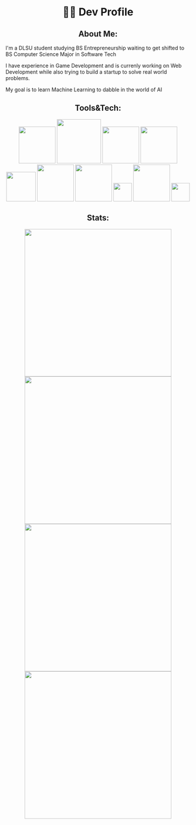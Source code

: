 <div align="center">
	<h1>🏹🎱 Dev Profile</h1>
	<h2>About Me:</h2>
	<div align="left">
	<p>I'm a DLSU student studying BS Entrepreneurship waiting to get shifted to BS Computer Science Major in Software Tech</p>
	<p>I have experience in Game Development and is currenly working on Web Development while also trying to build a startup to solve real world problems.</p>
	<p>My goal is to learn Machine Learning to dabble in the world of AI</p>
	</div>
	<h2>Tools&Tech:</h2>
	<img width="100" src="https://img.shields.io/badge/React-20232A?style=for-the-badge&logo=react&logoColor=61DAFB" /> 
	<img width="120" src="https://img.shields.io/badge/JavaScript-F7DF1E?style=for-the-badge&logo=javascript&logoColor=black" /> 
	<img width="100" src="https://img.shields.io/badge/Node.js-43853D?style=for-the-badge&logo=node.js&logoColor=white" /> 
	<img width="100" src="https://img.shields.io/badge/Tailwind_CSS-38B2AC?style=for-the-badge&logo=tailwind-css&logoColor=white" /> 
	<img width="80" src="https://img.shields.io/badge/Java-ED8B00?style=for-the-badge&logo=openjdk&logoColor=white" /> 
	<img width="100" src="https://img.shields.io/badge/Python-3776AB?style=for-the-badge&logo=python&logoColor=white" /> 
	<img width="100" src="https://img.shields.io/badge/Flask-000000?style=for-the-badge&logo=flask&logoColor=white" /> 
	<img width="50" src="https://img.shields.io/badge/C%23-239120?style=for-the-badge&logo=c-sharp&logoColor=white" /> 
	<img width="100" src="https://img.shields.io/badge/Unity-100000?style=for-the-badge&logo=unity&logoColor=white" /> 
	<img width="50" src="https://img.shields.io/badge/C-00599C?style=for-the-badge&logo=c&logoColor=white" /> 
	<h2>Stats:</h2>
	<img width="400" src="https://github-readme-stats.vercel.app/api?username=mbchavez27&show_icons=true&theme=dark" /> 
	<img width="400" src="http://github-readme-streak-stats.herokuapp.com?user=mbchavez27&theme=dark&date_format=%5BY.%5Dn.j" /> 
	<img width="400" src="https://github-readme-stats.vercel.app/api/top-langs/?username=mbchavez27&layout=compact&theme=dark" /> 
	<a href="https://wakatime.com"><img width="400" src="https://wakatime.com/share/@caa5b56f-990a-46ed-abed-3809ba944d3f/be9afd73-c59c-49d8-af1a-d7562f1d9164.png" /></a>
	<!--<a href="https://wakatime.com"><img width="400" src="https://wakatime.com/share/@caa5b56f-990a-46ed-abed-3809ba944d3f/6df48908-409d-48b0-9639-dc46e2a308ed.png" /></a> -->
</div>

<!--
**mbchavez27/mbchavez27** is a ✨ _special_ ✨ repository because its `README.md` (this file) appears on your GitHub profile.-->
